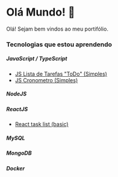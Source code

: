 # Olá Mundo! :wave:

Olá! Sejam bem vindos ao meu portifólio.


### Tecnologias que estou aprendendo

##### JavaScript / TypeScript
- [JS Lista de Tarefas "ToDo" (Simples)](https://github.com/alemiranda-dev/ListaTarefa)
- [JS Cronometro (Simples)](https://github.com/alemiranda-dev/Cronometro)
##### NodeJS
##### ReactJS
- [React task list (basic)](https://github.com/alemiranda-dev/task-list)
#####  MySQL
##### MongoDB
##### Docker
